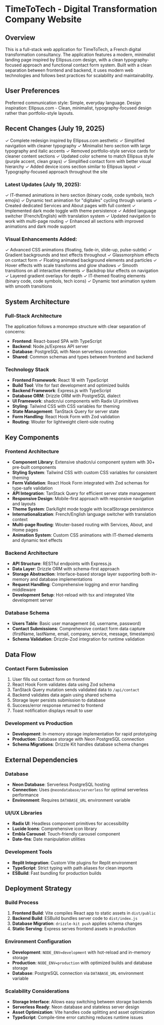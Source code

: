# TimeToTech - Digital Transformation Company Website

## Overview

This is a full-stack web application for TimeToTech, a French digital transformation consultancy. The application features a modern, minimalist landing page inspired by Ellipsus.com design, with a clean typography-focused approach and functional contact form system. Built with a clean separation between frontend and backend, it uses modern web technologies and follows best practices for scalability and maintainability.

## User Preferences

Preferred communication style: Simple, everyday language.
Design inspiration: Ellipsus.com - Clean, minimalist, typography-focused design rather than portfolio-style layouts.

## Recent Changes (July 19, 2025)

✓ Complete redesign inspired by Ellipsus.com aesthetic
✓ Simplified navigation with cleaner typography
✓ Minimalist hero section with large typography and italic accents
✓ Removed portfolio-style service cards for cleaner content sections
✓ Updated color scheme to match Ellipsus style (purple accent, clean grays)
✓ Simplified contact form with better visual hierarchy
✓ Added device icons section similar to Ellipsus layout
✓ Typography-focused approach throughout the site

### Latest Updates (July 19, 2025):
✓ IT-themed animations in hero section (binary code, code symbols, tech emojis)
✓ Dynamic text animation for "digitales" cycling through variants
✓ Created dedicated Services and About pages with full content
✓ Implemented dark mode toggle with theme persistence
✓ Added language switcher (French/English) with translation system
✓ Updated navigation to work with multi-page routing
✓ Enhanced all sections with improved animations and dark mode support

### Visual Enhancements Added:
✓ Advanced CSS animations (floating, fade-in, slide-up, pulse-subtle)
✓ Gradient backgrounds and text effects throughout
✓ Glassmorphism effects on contact form
✓ Floating animated background elements and particles
✓ Hover effects with scale transforms and glow shadows
✓ Smooth transitions on all interactive elements
✓ Backdrop blur effects on navigation
✓ Layered gradient overlays for depth
✓ IT-themed floating elements (binary code, code symbols, tech icons)
✓ Dynamic text animation system with smooth transitions

## System Architecture

### Full-Stack Architecture
The application follows a monorepo structure with clear separation of concerns:
- **Frontend**: React-based SPA with TypeScript
- **Backend**: Node.js/Express API server
- **Database**: PostgreSQL with Neon serverless connection
- **Shared**: Common schemas and types between frontend and backend

### Technology Stack
- **Frontend Framework**: React 18 with TypeScript
- **Build Tool**: Vite for fast development and optimized builds
- **Backend Framework**: Express.js with TypeScript
- **Database ORM**: Drizzle ORM with PostgreSQL dialect
- **UI Framework**: shadcn/ui components with Radix UI primitives
- **Styling**: Tailwind CSS with CSS variables for theming
- **State Management**: TanStack Query for server state
- **Form Handling**: React Hook Form with Zod validation
- **Routing**: Wouter for lightweight client-side routing

## Key Components

### Frontend Architecture
- **Component Library**: Extensive shadcn/ui component system with 30+ pre-built components
- **Styling System**: Tailwind CSS with custom CSS variables for consistent theming
- **Form Validation**: React Hook Form integrated with Zod schemas for type-safe validation
- **API Integration**: TanStack Query for efficient server state management
- **Responsive Design**: Mobile-first approach with responsive navigation and layouts
- **Theme System**: Dark/light mode toggle with localStorage persistence
- **Internationalization**: French/English language switcher with translation context
- **Multi-page Routing**: Wouter-based routing with Services, About, and Home pages
- **Animation System**: Custom CSS animations with IT-themed elements and dynamic text effects

### Backend Architecture
- **API Structure**: RESTful endpoints with Express.js
- **Data Layer**: Drizzle ORM with schema-first approach
- **Storage Abstraction**: Interface-based storage layer supporting both in-memory and database implementations
- **Request Handling**: Comprehensive logging and error handling middleware
- **Development Setup**: Hot-reload with tsx and integrated Vite development server

### Database Schema
- **Users Table**: Basic user management (id, username, password)
- **Contact Submissions**: Comprehensive contact form data capture (firstName, lastName, email, company, service, message, timestamps)
- **Schema Validation**: Drizzle-Zod integration for runtime validation

## Data Flow

### Contact Form Submission
1. User fills out contact form on frontend
2. React Hook Form validates data using Zod schema
3. TanStack Query mutation sends validated data to `/api/contact`
4. Backend validates data again using shared schema
5. Storage layer persists submission to database
6. Success/error response returned to frontend
7. Toast notification displays result to user

### Development vs Production
- **Development**: In-memory storage implementation for rapid prototyping
- **Production**: Database storage with Neon PostgreSQL connection
- **Schema Migrations**: Drizzle Kit handles database schema changes

## External Dependencies

### Database
- **Neon Database**: Serverless PostgreSQL hosting
- **Connection**: Uses `@neondatabase/serverless` for optimal serverless performance
- **Environment**: Requires `DATABASE_URL` environment variable

### UI/UX Libraries
- **Radix UI**: Headless component primitives for accessibility
- **Lucide Icons**: Comprehensive icon library
- **Embla Carousel**: Touch-friendly carousel component
- **Date-fns**: Date manipulation utilities

### Development Tools
- **Replit Integration**: Custom Vite plugins for Replit environment
- **TypeScript**: Strict typing with path aliases for clean imports
- **ESBuild**: Fast bundling for production builds

## Deployment Strategy

### Build Process
1. **Frontend Build**: Vite compiles React app to static assets in `dist/public`
2. **Backend Build**: ESBuild bundles server code to `dist/index.js`
3. **Database Migration**: `drizzle-kit push` applies schema changes
4. **Static Serving**: Express serves frontend assets in production

### Environment Configuration
- **Development**: `NODE_ENV=development` with hot-reload and in-memory storage
- **Production**: `NODE_ENV=production` with optimized builds and database storage
- **Database**: PostgreSQL connection via `DATABASE_URL` environment variable

### Scalability Considerations
- **Storage Interface**: Allows easy switching between storage backends
- **Serverless Ready**: Neon database and stateless server design
- **Asset Optimization**: Vite handles code splitting and asset optimization
- **TypeScript**: Compile-time error catching reduces runtime issues